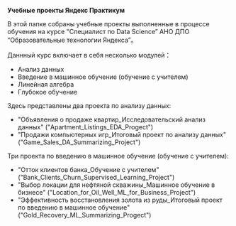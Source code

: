 **Учебные проекты Яндекс Практикум**

В этой папке собраны учебные проекты выполненные в процессе обучения на курсе "Специалист по Data Science” АНО ДПО “Образовательные технологии Яндекса”。

Даннный курс включает в себя несколько модулей：
- Анализ данных
- Введение в машинное обучение (обучение с учителем)
- Линейная алгебра
- Глубокое обучение

Здесь представлены два проекта по анализу данных:
- "Объявления о продаже квартир_Исследовательский анализ данных" ("Apartment_Listings_EDA_Progect")
- "Продажи компьютерных игр_Итоговый проект по анализу данных"("Game_Sales_DA_Summarizing_Project")

Три проекта по введению в машинное обучение (обучение с учителем):
- "Отток клиентов банка_Обучение с учителем" ("Bank_Clients_Churn_Supervised_Learning_Project")
- "Выбор локации для нефтяной скважины_Машинное обучение в бизнесе" ("Location_for_Oil_Well_ML_for_Business_Project")
- "Эффективность восстановления золота из руды_Итоговый проект по введению в машинное обучение"    ("Gold_Recovery_ML_Summarizing_Progect")


```python

```
